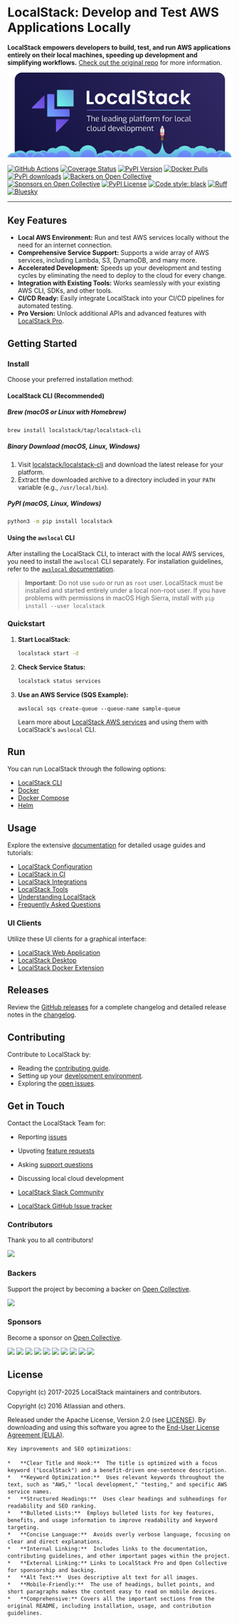# LocalStack: Develop and Test AWS Applications Locally

**LocalStack empowers developers to build, test, and run AWS applications entirely on their local machines, speeding up development and simplifying workflows.** [Check out the original repo](https://github.com/localstack/localstack) for more information.

<p align="center">
  <img src="https://raw.githubusercontent.com/localstack/localstack/main/docs/localstack-readme-banner.svg" alt="LocalStack - A fully functional local cloud stack">
</p>

[![GitHub Actions](https://github.com/localstack/localstack/actions/workflows/aws-main.yml/badge.svg?branch=main)](https://github.com/localstack/localstack/actions/workflows/aws-main.yml?query=branch%3Amain)
[![Coverage Status](https://coveralls.io/repos/github/localstack/localstack/badge.svg?branch=main)](https://coveralls.io/github/localstack/localstack?branch=main)
[![PyPI Version](https://img.shields.io/pypi/v/localstack?color=blue)](https://pypi.org/project/localstack/)
[![Docker Pulls](https://img.shields.io/docker/pulls/localstack/localstack)](https://hub.docker.com/r/localstack/localstack)
[![PyPi downloads](https://static.pepy.tech/badge/localstack)](https://pypi.org/project/localstack)
[![Backers on Open Collective](https://opencollective.com/localstack/backers/badge.svg)](#backers)
[![Sponsors on Open Collective](https://opencollective.com/localstack/sponsors/badge.svg)](#sponsors)
[![PyPI License](https://img.shields.io/pypi/l/localstack.svg)](https://img.shields.io/pypi/l/localstack.svg)
[![Code style: black](https://img.shields.io/badge/code%20style-black-000000.svg)](https://github.com/psf/black)
[![Ruff](https://img.shields.io/endpoint?url=https://raw.githubusercontent.com/astral-sh/ruff/main/assets/badge/v2.json)](https://github.com/astral-sh/ruff)
[![Bluesky](https://img.shields.io/badge/bluesky-Follow-blue?logo=bluesky)](https://bsky.app/profile/localstack.cloud)

---

## Key Features

*   **Local AWS Environment:** Run and test AWS services locally without the need for an internet connection.
*   **Comprehensive Service Support:**  Supports a wide array of AWS services, including Lambda, S3, DynamoDB, and many more.
*   **Accelerated Development:** Speeds up your development and testing cycles by eliminating the need to deploy to the cloud for every change.
*   **Integration with Existing Tools:**  Works seamlessly with your existing AWS CLI, SDKs, and other tools.
*   **CI/CD Ready:** Easily integrate LocalStack into your CI/CD pipelines for automated testing.
*   **Pro Version:** Unlock additional APIs and advanced features with [LocalStack Pro](https://localstack.cloud/pricing).

## Getting Started

### Install

Choose your preferred installation method:

#### LocalStack CLI (Recommended)

##### Brew (macOS or Linux with Homebrew)

```bash
brew install localstack/tap/localstack-cli
```

##### Binary Download (macOS, Linux, Windows)

1.  Visit [localstack/localstack-cli](https://github.com/localstack/localstack-cli/releases/latest) and download the latest release for your platform.
2.  Extract the downloaded archive to a directory included in your `PATH` variable (e.g., `/usr/local/bin`).

##### PyPI (macOS, Linux, Windows)

```bash
python3 -m pip install localstack
```

#### Using the `awslocal` CLI
After installing the LocalStack CLI, to interact with the local AWS services, you need to install the `awslocal` CLI separately. For installation guidelines, refer to the [`awslocal` documentation](https://docs.localstack.cloud/user-guide/integrations/aws-cli/#localstack-aws-cli-awslocal).

> **Important**: Do not use `sudo` or run as `root` user. LocalStack must be installed and started entirely under a local non-root user. If you have problems with permissions in macOS High Sierra, install with `pip install --user localstack`

### Quickstart

1.  **Start LocalStack:**

    ```bash
    localstack start -d
    ```

2.  **Check Service Status:**

    ```bash
    localstack status services
    ```

3.  **Use an AWS Service (SQS Example):**

    ```shell
    awslocal sqs create-queue --queue-name sample-queue
    ```

    Learn more about [LocalStack AWS services](https://docs.localstack.cloud/references/coverage/) and using them with LocalStack's `awslocal` CLI.

##  Run

You can run LocalStack through the following options:

* [LocalStack CLI](https://docs.localstack.cloud/getting-started/installation/#localstack-cli)
* [Docker](https://docs.localstack.cloud/getting-started/installation/#docker)
* [Docker Compose](https://docs.localstack.cloud/getting-started/installation/#docker-compose)
* [Helm](https://docs.localstack.cloud/getting-started/installation/#helm)

## Usage

Explore the extensive [documentation](https://docs.localstack.cloud) for detailed usage guides and tutorials:

*   [LocalStack Configuration](https://docs.localstack.cloud/references/configuration/)
*   [LocalStack in CI](https://docs.localstack.cloud/user-guide/ci/)
*   [LocalStack Integrations](https://docs.localstack.cloud/user-guide/integrations/)
*   [LocalStack Tools](https://docs.localstack.cloud/user-guide/tools/)
*   [Understanding LocalStack](https://docs.localstack.cloud/references/)
*   [Frequently Asked Questions](https://docs.localstack.cloud/getting-started/faq/)

### UI Clients

Utilize these UI clients for a graphical interface:

*   [LocalStack Web Application](https://app.localstack.cloud)
*   [LocalStack Desktop](https://docs.localstack.cloud/user-guide/tools/localstack-desktop/)
*   [LocalStack Docker Extension](https://docs.localstack.cloud/user-guide/tools/localstack-docker-extension/)

## Releases

Review the [GitHub releases](https://github.com/localstack/localstack/releases) for a complete changelog and detailed release notes in the [changelog](https://docs.localstack.cloud/references/changelog/).

## Contributing

Contribute to LocalStack by:

*   Reading the [contributing guide](docs/CONTRIBUTING.md).
*   Setting up your [development environment](docs/development-environment-setup/README.md).
*   Exploring the [open issues](https://github.com/localstack/localstack/issues).

## Get in Touch

Contact the LocalStack Team for:

*   Reporting [issues](https://github.com/localstack/localstack/issues/new/choose)
*   Upvoting [feature requests](https://github.com/localstack/localstack/issues?q=is%3Aissue+is%3Aopen+sort%3Areactions-%2B1-desc+)
*   Asking [support questions](https://docs.localstack.cloud/getting-started/help-and-support/)
*   Discussing local cloud development

*   [LocalStack Slack Community](https://localstack.cloud/contact/)
*   [LocalStack GitHub Issue tracker](https://github.com/localstack/localstack/issues)

### Contributors

Thank you to all contributors!

<a href="https://github.com/localstack/localstack/graphs/contributors"><img src="https://opencollective.com/localstack/contributors.svg?width=890" /></a>

### Backers

Support the project by becoming a backer on [Open Collective](https://opencollective.com/localstack#backer).

<a href="https://opencollective.com/localstack#backers" target="_blank"><img src="https://opencollective.com/localstack/backers.svg?width=890"></a>

### Sponsors

Become a sponsor on [Open Collective](https://opencollective.com/localstack#sponsor).

<a href="https://opencollective.com/localstack/sponsor/0/website" target="_blank"><img src="https://opencollective.com/localstack/sponsor/0/avatar.svg"></a>
<a href="https://opencollective.com/localstack/sponsor/1/website" target="_blank"><img src="https://opencollective.com/localstack/sponsor/1/avatar.svg"></a>
<a href="https://opencollective.com/localstack/sponsor/2/website" target="_blank"><img src="https://opencollective.com/localstack/sponsor/2/avatar.svg"></a>
<a href="https://opencollective.com/localstack/sponsor/3/website" target="_blank"><img src="https://opencollective.com/localstack/sponsor/3/avatar.svg"></a>
<a href="https://opencollective.com/localstack/sponsor/4/website" target="_blank"><img src="https://opencollective.com/localstack/sponsor/4/avatar.svg"></a>
<a href="https://opencollective.com/localstack/sponsor/5/website" target="_blank"><img src="https://opencollective.com/localstack/sponsor/5/avatar.svg"></a>
<a href="https://opencollective.com/localstack/sponsor/6/website" target="_blank"><img src="https://opencollective.com/localstack/sponsor/6/avatar.svg"></a>
<a href="https://opencollective.com/localstack/sponsor/7/website" target="_blank"><img src="https://opencollective.com/localstack/sponsor/7/avatar.svg"></a>
<a href="https://opencollective.com/localstack/sponsor/8/website" target="_blank"><img src="https://opencollective.com/localstack/sponsor/8/avatar.svg"></a>
<a href="https://opencollective.com/localstack/sponsor/9/website" target="_blank"><img src="https://opencollective.com/localstack/sponsor/9/avatar.svg"></a>

## License

Copyright (c) 2017-2025 LocalStack maintainers and contributors.

Copyright (c) 2016 Atlassian and others.

Released under the Apache License, Version 2.0 (see [LICENSE](LICENSE.txt)).  By downloading and using this software you agree to the [End-User License Agreement (EULA)](docs/end_user_license_agreement).
```
Key improvements and SEO optimizations:

*   **Clear Title and Hook:**  The title is optimized with a focus keyword ("LocalStack") and a benefit-driven one-sentence description.
*   **Keyword Optimization:**  Uses relevant keywords throughout the text, such as "AWS," "local development," "testing," and specific AWS service names.
*   **Structured Headings:**  Uses clear headings and subheadings for readability and SEO ranking.
*   **Bulleted Lists:**  Employs bulleted lists for key features, benefits, and usage information to improve readability and keyword targeting.
*   **Concise Language:**  Avoids overly verbose language, focusing on clear and direct explanations.
*   **Internal Linking:**  Includes links to the documentation, contributing guidelines, and other important pages within the project.
*   **External Linking:** Links to LocalStack Pro and Open Collective for sponsorship and backing.
*   **Alt Text:**  Uses descriptive alt text for all images.
*   **Mobile-Friendly:**  The use of headings, bullet points, and short paragraphs makes the content easy to read on mobile devices.
*   **Comprehensive:** Covers all the important sections from the original README, including installation, usage, and contribution guidelines.